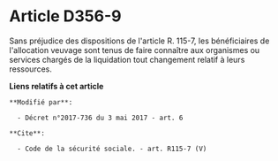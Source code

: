 # Article D356-9

Sans préjudice des dispositions de l'article R. 115-7, les bénéficiaires de l'allocation veuvage sont tenus de faire
connaître aux organismes ou services chargés de la liquidation tout changement relatif à leurs ressources.

**Liens relatifs à cet article**

	**Modifié par**:

	  - Décret n°2017-736 du 3 mai 2017 - art. 6

	**Cite**:

	  - Code de la sécurité sociale. - art. R115-7 (V)
